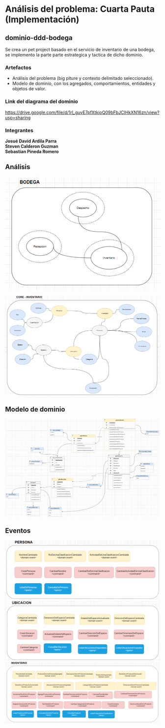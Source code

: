 # Análisis del problema: Cuarta Pauta (Implementación)

## dominio-ddd-bodega

Se crea un pet project basado en el servicio de inventario de una bodega, se implemento la parte parte estrategica y tactica de dicho dominio.

### Artefactos

<ul>
<li>Análisis del problema (big piture y contexto delimitado seleccionado). </li>
<li>Modelo de dominio, con los agregados, comportamientos, entidades y objetos de valor.</li>
</ul>


### Link del diagrama del dominio

https://drive.google.com/file/d/1rl_guvE7pfXtkioQ09bFbJCIHkXN16zn/view?usp=sharing

### Integrantes

<strong>Josué David Ardila Parra  </br>
Steven Calderon Guzman </br>
<strong>Sebastian Pineda Romero </strong>

## Análisis 

![img.png](img/analisis1.png)

![img.png](img/analisis2.png)


## Modelo de dominio

![img.png](img/modelo.png)

## Eventos

![img.png](img/event1.png)
![img.png](img/event2.png)
![img.png](img/event3.png)